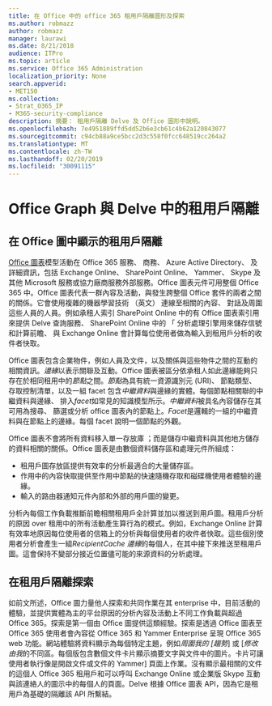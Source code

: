 ```yaml
---
title: 在 Office 中的 office 365 租用戶隔離圖形及探索
ms.author: robmazz
author: robmazz
manager: laurawi
ms.date: 8/21/2018
audience: ITPro
ms.topic: article
ms.service: Office 365 Administration
localization_priority: None
search.appverid:
- MET150
ms.collection:
- Strat_O365_IP
- M365-security-compliance
description: 摘要： 租用戶隔離 Delve 及 Office 圖形中說明。
ms.openlocfilehash: 7e4951889ffd5dd52b6e3cb61c4b62a120843077
ms.sourcegitcommit: c94cb88a9ce5bcc2d3c558f0fcc648519cc264a2
ms.translationtype: MT
ms.contentlocale: zh-TW
ms.lasthandoff: 02/20/2019
ms.locfileid: "30091115"
---
```

# <a name="tenant-isolation-in-the-office-graph-and-delve"></a>Office Graph 與 Delve 中的租用戶隔離

## <a name="tenant-isolation-in-the-office-graph"></a>在 Office 圖中顯示的租用戶隔離
[Office 圖表](https://dev.office.com/officegraph)模型活動在 Office 365 服務、 商務、 Azure Active Directory、 及詳細資訊，包括 Exchange Online、 SharePoint Online、 Yammer、 Skype 及其他 Microsoft 服務或協力廠商服務外部服務。Office 圖表元件可用整個 Office 365 中。Office 圖表代表一群內容及活動，與發生跨整個 Office 套件的兩者之間的關係。它會使用複雜的機器學習技術 （英文） 連線至相關的內容、 對話及周圍這些人員的人員。例如承租人索引 SharePoint Online 中的有 Office 圖表索引用來提供 Delve 查詢服務、 SharePoint Online 中的 「 分析處理引擎用來儲存信號和計算前瞻、 與 Exchange Online 會計算每位使用者做為輸入到租用戶分析的收件者快取。

Office 圖表包含企業物件，例如人員及文件，以及關係與這些物件之間的互動的相關資訊。*邊緣*以表示關聯及互動。Office 圖表被區分依承租人如此邊緣能夠只存在於相同租用中的*節點*之間。*節點*為具有統一資源識別元 (URI)、 節點類型、 存取控制清單，以及一組 facet 包含*中繼資料*與邊緣的實體。每個節點相關聯的中繼資料與邊緣、 排入*facet*如常見的知識模型所示。*中繼資料*被具名內容儲存在其可用為搜尋、 篩選或分析 office 圖表內的節點上。*Facet*是邏輯的一組的中繼資料與在節點上的邊緣。每個 facet 說明一個節點的外觀。 

Office 圖表不會將所有資料移入單一存放庫 ；而是儲存中繼資料與其他地方儲存的資料相關的關係。Office 圖表是由數個資料儲存區和處理元件所組成：
- 租用戶圖存放區提供有效率的分析最適合的大量儲存區。
- 作用中的內容快取提供至作用中節點的快速隨機存取和磁碟機使用者體驗的邊緣。
- 輸入的路由器通知元件內部和外部的用戶圖的變更。

分析內每個工作負載推斷前瞻相關租用戶全計算並加以推送到用戶圖。租用戶分析的原因 over 租用中的所有活動產生算行為的模式。例如，Exchange Online 計算有效率地原因每位使用者的信箱上的分析與每個使用者的收件者快取。這些個別使用者分析會產生一組*RecipientCache 邊緣*的每個人，在其中接下來推送至租用戶圖。這會保持不變部分接近位置儘可能的來源資料的分析處理。

## <a name="tenant-isolation-in-delve"></a>在租用戶隔離探索
如前文所述，Office 圖力量他人探索和共同作業在其 enterprise 中，目前活動的體驗，並提供實體為主的平台原因的分析內容及活動上不同工作負載與超過 Office 365。探索是第一個由 Office 圖提供這類經驗。探索是透過 Office 圖表至 Office 365 使用者會內容從 Office 365 和 Yammer Enterprise 呈現 Office 365 web 功能。網站體驗將資料顯示為每個特定主題，例如*周圍我的 [趨勢*] 或 [*修改由我*的不同區。每個版包含數個文件卡片顯示摘要文字與文件中的圖片。卡片可讓使用者執行像是開啟文件或文件的 Yammer] 頁面上作業。沒有顯示最相關的文件的這個人 Office 365 租用戶和可以呼叫 Exchange Online 或企業版 Skype 互動與該連絡人的圖示中的每個人的頁面。Delve 根據 Office 圖表 API，因為它是租用戶為基礎的隔離該 API 所繫結。